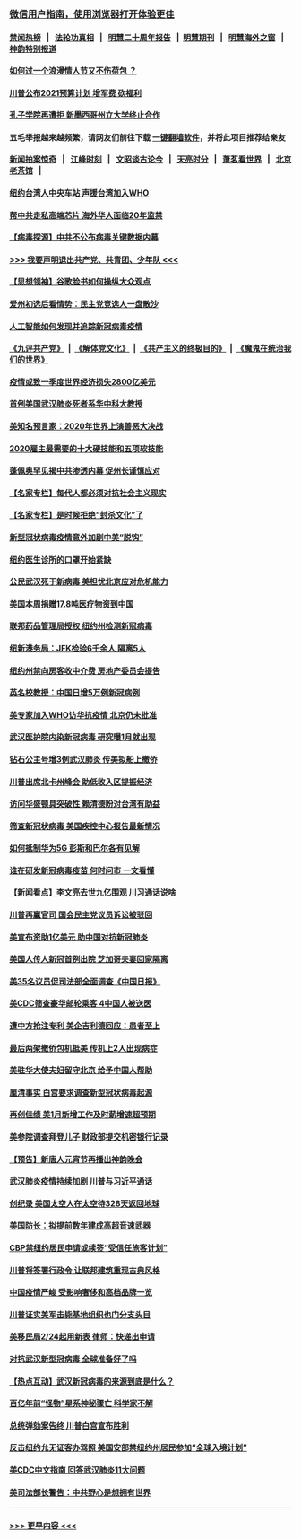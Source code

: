### [微信用户指南，使用浏览器打开体验更佳](https://github.com/gfw-breaker/banned-news1/blob/master/indexes/wechat-guide.md?t=0)
#### [禁闻热榜](热点新闻.md?t=0)  &nbsp;&nbsp;|&nbsp;&nbsp; [法轮功真相](https://github.com/gfw-breaker/truth/blob/master/README.md?t=0) &nbsp;&nbsp;|&nbsp;&nbsp; [明慧二十周年报告](https://github.com/gfw-breaker/mh-reports/blob/master/README.md?t=0) &nbsp;&nbsp;|&nbsp;&nbsp;[明慧期刊](https://github.com/gfw-breaker/mh-qikan) &nbsp;&nbsp;|&nbsp;&nbsp; [明慧海外之窗](https://github.com/gfw-breaker/mh-news/blob/master/README.md?t=0) &nbsp;&nbsp;|&nbsp;&nbsp; [神韵特别报道](https://github.com/gfw-breaker/mh-news/blob/master/shenyun.md?t=0)
#### [如何过一个浪漫情人节又不伤荷包 ？](../pages/nsc412/n11858969.md?t=02110233) 
#### [川普公布2021预算计划 增军费 砍福利](../pages/nsc412/n11859012.md?t=02110233) 
#### [孔子学院再遭拒 新墨西哥州立大学终止合作](../pages/nsc412/n11858661.md?t=02110233) 
#### 五毛举报越来越频繁，请网友们前往下载 [一键翻墙软件](https://github.com/gfw-breaker/ssr-accounts)，并将此项目推荐给亲友
#### [新闻拍案惊奇](https://github.com/gfw-breaker/banned-news1/blob/master/pages/link4.md) &nbsp;&nbsp;|&nbsp;&nbsp; [江峰时刻](https://github.com/gfw-breaker/banned-news1/blob/master/pages/link4.md) &nbsp;&nbsp;|&nbsp;&nbsp; [文昭谈古论今](https://github.com/gfw-breaker/banned-news1/blob/master/pages/link4.md) &nbsp;&nbsp;|&nbsp;&nbsp; [天亮时分](https://github.com/gfw-breaker/banned-news1/blob/master/pages/link4.md) &nbsp;&nbsp;|&nbsp;&nbsp; [萧茗看世界](https://github.com/gfw-breaker/banned-news1/blob/master/pages/link4.md) &nbsp;&nbsp;|&nbsp;&nbsp; [北京老茶馆](https://github.com/gfw-breaker/banned-news1/blob/master/pages/link4.md) &nbsp;&nbsp;|&nbsp;&nbsp; 
#### [纽约台湾人中央车站  声援台湾加入WHO](../pages/nsc412/n11857757.md?t=02110233) 
#### [帮中共走私高端芯片 海外华人面临20年监禁](../pages/nsc412/n11855016.md?t=02110233) 
#### [【病毒探源】中共不公布病毒关键数据内幕](../pages/nsc412/n11856584.md?t=02110233) 
#### [>>> 我要声明退出共产党、共青团、少年队 <<<](https://github.com/begood0513/goodnews/blob/master/quit/letter.md) 
#### [【思想领袖】谷歌脸书如何操纵大众观点](../pages/nsc412/n11680874.md?t=02110233) 
#### [爱州初选后看情势：民主党竞选人一盘散沙](../pages/nsc412/n11856557.md?t=02110233) 
#### [人工智能如何发现并追踪新冠病毒疫情](../pages/nsc412/n11856398.md?t=02110233) 
#### [《九评共产党》](https://github.com/begood0513/9ping.md/blob/master/README.md) &nbsp;|&nbsp; [《解体党文化》](../../../../jtdwh.md/blob/master/README.md)  &nbsp;|&nbsp; [《共产主义的终极目的》](../../../../gczydzjmd.md/blob/master/README.md) &nbsp;|&nbsp; [《魔鬼在统治我们的世界》](../../../../mgztzwmdsj.md/blob/master/README.md) 
#### [疫情或致一季度世界经济损失2800亿美元](../pages/nsc412/n11855639.md?t=02110233) 
#### [首例美国武汉肺炎死者系华中科大教授](../pages/nsc412/n11855500.md?t=02110233) 
#### [美知名预言家：2020年世界上演善恶大决战](../pages/nsc412/n11855418.md?t=02110233) 
#### [2020雇主最需要的十大硬技能和五项软技能](../pages/nsc412/n11850953.md?t=02110233) 
#### [蓬佩奥罕见揭中共渗透内幕 促州长谨慎应对](../pages/nsc412/n11854685.md?t=02110233) 
#### [【名家专栏】每代人都必须对抗社会主义现实](../pages/nsc412/n11831412.md?t=02110233) 
#### [【名家专栏】是时候拒绝“封杀文化”了](../pages/nsc412/n11814093.md?t=02110233) 
#### [新型冠状病毒疫情意外加剧中美“脱钩”](../pages/nsc412/n11854475.md?t=02110233) 
#### [纽约医生诊所的口罩开始紧缺](../pages/nsc412/n11853364.md?t=02110233) 
#### [公民武汉死于新病毒 美担忧北京应对危机能力](../pages/nsc412/n11854331.md?t=02110233) 
#### [美国本周捐赠17.8吨医疗物资到中国](../pages/nsc412/n11854269.md?t=02110233) 
#### [联邦药品管理局授权  纽约州检测新冠病毒](../pages/nsc412/n11853371.md?t=02110233) 
#### [纽新港务局：JFK检验6千余人  隔离5人](../pages/nsc412/n11853366.md?t=02110233) 
#### [纽约州禁向房客收中介费  房地产委员会提告](../pages/nsc412/n11853360.md?t=02110233) 
#### [英名校教授：中国日增5万例新冠病例](../pages/nsc412/n11854174.md?t=02110233) 
#### [美专家加入WHO访华抗疫情 北京仍未批准](../pages/nsc412/n11854043.md?t=02110233) 
#### [武汉医护院内染新冠病毒 研究曝1月就出现](../pages/nsc412/n11852928.md?t=02110233) 
#### [钻石公主号增3例武汉肺炎 传美拟船上撤侨](../pages/nsc412/n11853240.md?t=02110233) 
#### [川普出席北卡州峰会 助低收入区提振经济](../pages/nsc412/n11853232.md?t=02110233) 
#### [访问华盛顿具突破性 赖清德盼对台湾有助益](../pages/nsc412/n11853129.md?t=02110233) 
#### [筛查新冠状病毒 美国疾控中心报告最新情况](../pages/nsc412/n11853070.md?t=02110233) 
#### [如何抵制华为5G 彭斯和巴尔各有见解](../pages/nsc412/n11852535.md?t=02110233) 
#### [谁在研发新冠病毒疫苗 何时问市 一文看懂](../pages/nsc412/n11852840.md?t=02110233) 
#### [【新闻看点】李文亮去世九亿围观 川习通话说啥](../pages/nsc412/n11852360.md?t=02110233) 
#### [川普再赢官司 国会民主党议员诉讼被驳回](../pages/nsc412/n11852287.md?t=02110233) 
#### [美宣布资助1亿美元 助中国对抗新冠肺炎](../pages/nsc412/n11852531.md?t=02110233) 
#### [美国人传人新冠首例出院 芝加哥夫妻回家隔离](../pages/nsc412/n11852452.md?t=02110233) 
#### [美35名议员促司法部全面调查《中国日报》](../pages/nsc412/n11852435.md?t=02110233) 
#### [美CDC筛查豪华邮轮乘客 4中国人被送医](../pages/nsc412/n11852085.md?t=02110233) 
#### [遭中方抢注专利 美企吉利德回应：患者至上](../pages/nsc412/n11852037.md?t=02110233) 
#### [最后两架撤侨包机抵美 传机上2人出现病症](../pages/nsc412/n11852173.md?t=02110233) 
#### [美驻华大使夫妇留守北京 给予中国人帮助](../pages/nsc412/n11852165.md?t=02110233) 
#### [厘清事实 白宫要求调查新型冠状病毒起源](../pages/nsc412/n11852106.md?t=02110233) 
#### [再创佳绩 美1月新增工作及时薪增速超预期](../pages/nsc412/n11852174.md?t=02110233) 
#### [美参院调查拜登儿子 财政部提交机密银行记录](../pages/nsc412/n11851808.md?t=02110233) 
#### [【预告】新唐人元宵节再播出神韵晚会](../pages/nsc412/n11843192.md?t=02110233) 
#### [武汉肺炎疫情持续加剧 川普与习近平通话](../pages/nsc412/n11851613.md?t=02110233) 
#### [创纪录 美国太空人在太空待328天返回地球](../pages/nsc412/n11851266.md?t=02110233) 
#### [美国防长：拟提前数年建成高超音速武器](../pages/nsc412/n11850959.md?t=02110233) 
#### [CBP禁纽约居民申请或续签“受信任旅客计划”](../pages/nsc412/n11850857.md?t=02110233) 
#### [川普将签署行政令 让联邦建筑重现古典风格](../pages/nsc412/n11850654.md?t=02110233) 
#### [中国疫情严峻 受影响奢侈和高档品牌一览](../pages/nsc412/n11850319.md?t=02110233) 
#### [川普证实美军击毙基地组织也门分支头目](../pages/nsc412/n11850383.md?t=02110233) 
#### [美移民局2/24起用新表 律师：快递出申请](../pages/nsc412/n11848220.md?t=02110233) 
#### [对抗武汉新型冠病毒 全球准备好了吗](../pages/nsc412/n11850142.md?t=02110233) 
#### [【热点互动】武汉新冠病毒的来源到底是什么？](../pages/nsc412/n11849749.md?t=02110233) 
#### [百亿年前“怪物”星系神秘骤亡 科学家不解](../pages/nsc412/n11849863.md?t=02110233) 
#### [总统弹劾案告终 川普白宫宣布胜利](../pages/nsc412/n11849985.md?t=02110233) 
#### [反击纽约允无证客办驾照  美国安部禁纽约州居民参加“全球入境计划”](../pages/nsc412/n11849828.md?t=02110233) 
#### [美CDC中文指南 回答武汉肺炎11大问题](../pages/nsc412/n11849703.md?t=02110233) 
#### [美司法部长警告：中共野心是想拥有世界](../pages/nsc412/n11849769.md?t=02110233) 

----
#### [ >>> 更早内容 <<< ](../indexes/nsc412-earlier.md)
